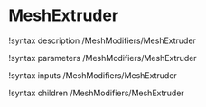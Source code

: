 <!-- MOOSE Documentation Stub: Remove this when content is added. -->

# MeshExtruder
!syntax description /MeshModifiers/MeshExtruder

!syntax parameters /MeshModifiers/MeshExtruder

!syntax inputs /MeshModifiers/MeshExtruder

!syntax children /MeshModifiers/MeshExtruder
